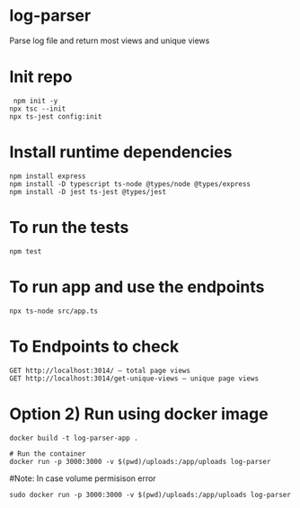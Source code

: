 # log-parser
Parse log file and return most views and unique views
# Init repo
```
 npm init -y
npx tsc --init
npx ts-jest config:init

```


# Install runtime dependencies
```
npm install express
npm install -D typescript ts-node @types/node @types/express
npm install -D jest ts-jest @types/jest

```
# To run the tests

```
npm test
```


# To run app and use the endpoints

```
npx ts-node src/app.ts

```

# To Endpoints to check 

```
GET http://localhost:3014/ – total page views
GET http://localhost:3014/get-unique-views – unique page views
```


# Option 2) Run using docker image

```
docker build -t log-parser-app .

# Run the container
docker run -p 3000:3000 -v $(pwd)/uploads:/app/uploads log-parser
```

#Note: In case volume permisison error 

```
sudo docker run -p 3000:3000 -v $(pwd)/uploads:/app/uploads log-parser

```
